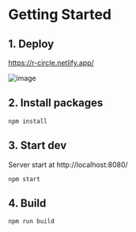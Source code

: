 # Getting Started

## 1. Deploy
https://r-circle.netlify.app/

![image](https://user-images.githubusercontent.com/62184992/233863803-4f362e56-cfb7-4d2e-bf8b-8dbffd14d4ac.png)

## 2. Install packages

```
npm install
```

## 3. Start dev

Server start at http://localhost:8080/

```
npm start
```

## 4. Build

```
npm run build
```

